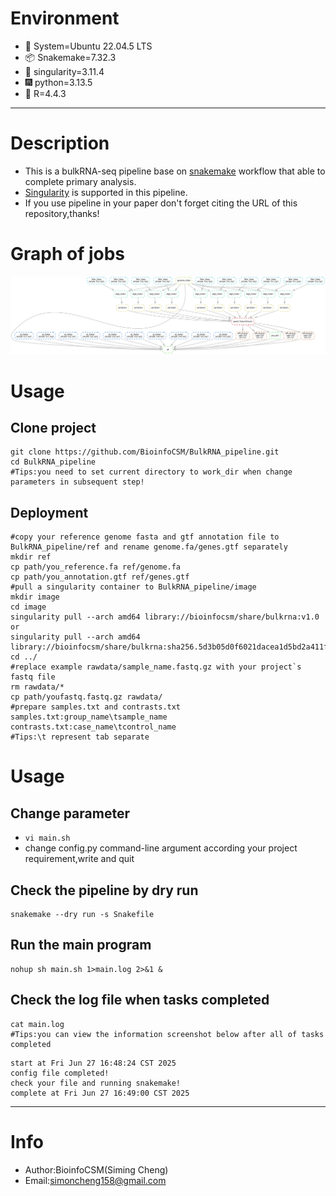 # Environment
- 📮 System=Ubuntu 22.04.5 LTS
- 📦 Snakemake=7.32.3
- 📌 singularity=3.11.4
- 🎆 python=3.13.5
- 🎉 R=4.4.3
***
# Description
* This is a bulkRNA-seq pipeline base on [snakemake](https://snakemake.readthedocs.io/en/stable/) workflow that able to complete primary analysis.
* [Singularity](https://sylabs.io/singularity/) is supported in this pipeline.
* If you use pipeline in your paper don't forget citing the URL of this repository,thanks!<br>
# Graph of jobs
![pipeline](pipeline.png)
# Usage
## Clone project
```shell
git clone https://github.com/BioinfoCSM/BulkRNA_pipeline.git
cd BulkRNA_pipeline
#Tips:you need to set current directory to work_dir when change parameters in subsequent step!
```
## Deployment
```shell
#copy your reference genome fasta and gtf annotation file to BulkRNA_pipeline/ref and rename genome.fa/genes.gtf separately
mkdir ref
cp path/you_reference.fa ref/genome.fa
cp path/you_annotation.gtf ref/genes.gtf
#pull a singularity container to BulkRNA_pipeline/image
mkdir image
cd image
singularity pull --arch amd64 library://bioinfocsm/share/bulkrna:v1.0
or
singularity pull --arch amd64 library://bioinfocsm/share/bulkrna:sha256.5d3b05d0f6021dacea1d5bd2a411f5c411466feb36fb7a6ff8bed0a2800c6d43
cd ../
#replace example rawdata/sample_name.fastq.gz with your project`s fastq file
rm rawdata/*
cp path/youfastq.fastq.gz rawdata/
#prepare samples.txt and contrasts.txt
samples.txt:group_name\tsample_name
contrasts.txt:case_name\tcontrol_name
#Tips:\t represent tab separate
```
# Usage
## Change parameter
* `vi main.sh`
* change config.py command-line argument according your project requirement,write and quit
## Check the pipeline by dry run
```shell
snakemake --dry run -s Snakefile
```
## Run the main program
```shell
nohup sh main.sh 1>main.log 2>&1 &
```
## Check the log file when tasks completed
```shell
cat main.log
#Tips:you can view the information screenshot below after all of tasks completed
```
```shell
start at Fri Jun 27 16:48:24 CST 2025
config file completed!
check your file and running snakemake!
complete at Fri Jun 27 16:49:00 CST 2025
```
***
# Info
* Author:BioinfoCSM(Siming Cheng)
* Email:simoncheng158@gmail.com


